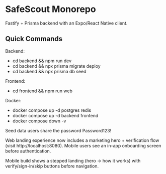 # SafeScout Monorepo

Fastify + Prisma backend with an Expo/React Native client.

## Quick Commands

Backend:
- cd backend && npm run dev
- cd backend && npx prisma migrate deploy
- cd backend && npx prisma db seed

Frontend:
- cd frontend && npm run web

Docker:
- docker compose up -d postgres redis
- docker compose up -d backend frontend
- docker compose down -v

Seed data users share the password Password123!

Web landing experience now includes a marketing hero + verification flow (visit http://localhost:8080). Mobile users see an in-app onboarding screen before authentication.

Mobile build shows a stepped landing (hero → how it works) with verify/sign-in/skip buttons before navigation.
